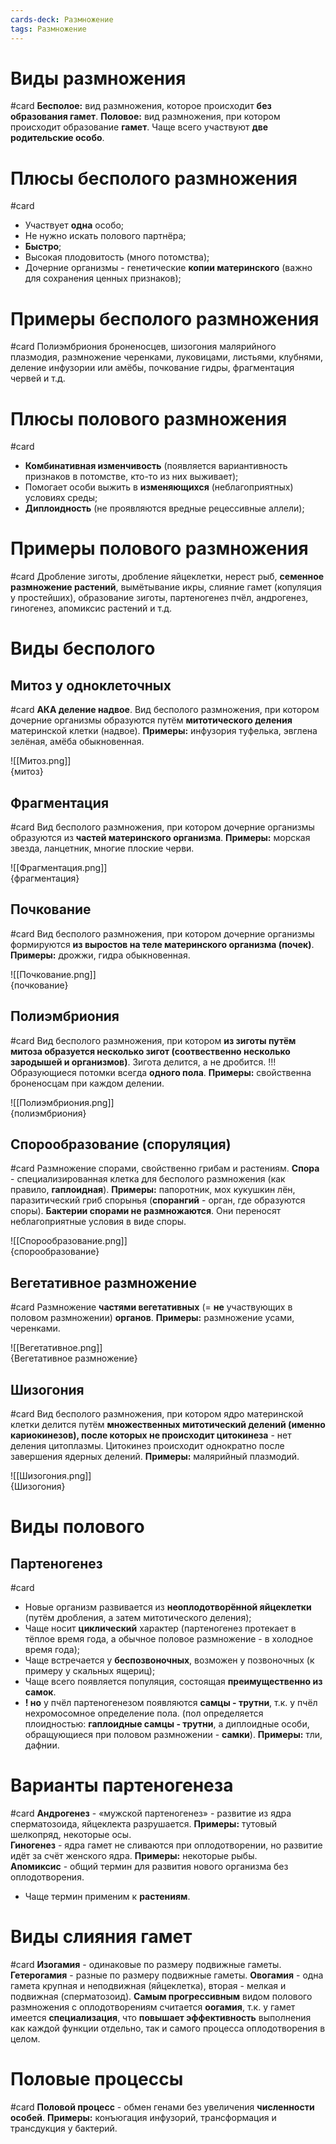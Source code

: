 ```yaml
---
cards-deck: Размножение
tags: Размножение
---
```


# Виды размножения
#card 
**Бесполое:** вид размножения, которое происходит **без образования гамет**.
**Половое:** вид размножения, при котором происходит образование **гамет**. Чаще всего участвуют **две родительские особо**.

# Плюсы бесполого размножения
#card 
* Участвует **одна** особо;
* Не нужно искать полового партнёра;
* **Быстро**;
* Высокая плодовитость (много потомства);
* Дочерние организмы - генетические **копии материнского** (важно для сохранения ценных признаков);

# Примеры бесполого размножения
#card 
Полиэмбриония броненосцев, шизогония малярийного плазмодия, размножение черенками, луковицами, листьями, клубнями, деление инфузории или амёбы, почкование гидры, фрагментация червей и т.д.


# Плюсы полового размножения
#card 
* **Комбинативная изменчивость** (появляется вариантивность признаков в потомстве, кто-то из них выживает);
* Помогает особи выжить в **изменяющихся** (неблагоприятных) условиях среды;
* **Диплоидность** (не проявляются вредные рецессивные аллели);

# Примеры полового размножения
#card 
Дробление зиготы, дробление яйцеклетки, нерест рыб, **семенное размножение растений**, вымётывание икры, слияние гамет (копуляция у простейших), образование зиготы, партеногенез пчёл, андрогенез, гиногенез, апомиксис растений и т.д.


# Виды бесполого

## Митоз у одноклеточных
#card
**АКА деление надвое**.
Вид бесполого размножения, при котором дочерние организмы образуются путём **митотического деления** материнской клетки (надвое).
**Примеры:** инфузория туфелька, эвглена зелёная, амёба обыкновенная.

![[Митоз.png]]<br>{митоз}
## Фрагментация
#card 
Вид бесполого размножения, при котором дочерние организмы образуются из **частей материнского организма**.
**Примеры:** морская звезда, ланцетник, многие плоские черви.

![[Фрагментация.png]]<br>{фрагментация}
## Почкование
#card 
Вид бесполого размножения, при котором дочерние организмы формируются **из выростов на теле материнского организма (почек)**.
**Примеры:** дрожжи, гидра обыкновенная.

![[Почкование.png]]<br>{почкование}
## Полиэмбриония
#card
Вид бесполого размножения, при котором **из зиготы путём митоза образуется несколько зигот (соотвественно несколько зародышей и организмов)**. Зигота делится, а не дробится.
!!! Образующиеся потомки всегда **одного пола**.
**Примеры:** свойственна броненосцам при каждом делении.

![[Полиэмбриония.png]]<br>{полиэмбриония}

## Спорообразование (споруляция)
#card 
Размножение спорами, свойственно грибам и растениям.
**Спора** - специализированная клетка для бесполого размножения (как правило, **гаплоидная**).
**Примеры:** папоротник, мох кукушкин лён, паразитический гриб спорынья (**спорангий** - орган, где образуются споры).
**Бактерии спорами не размножаются**. Они переносят неблагоприятные условия в виде споры.

![[Спорообразование.png]]<br>{спорообразование}

## Вегетативное размножение
#card 
Размножение **частями вегетативных** (= **не** участвующих в половом размножении) **органов**.
**Примеры:** размножение усами, черенками.

![[Вегетативное.png]]<br>{Вегетативное размножение}

## Шизогония
#card 
Вид бесполого размножения, при котором ядро материнской клетки делится путём **множественных митотический делений (именно кариокинезов), после которых не происходит цитокинеза** - нет деления цитоплазмы. Цитокинез происходит однократно после завершения ядерных делений.
**Примеры:** малярийный плазмодий.

![[Шизогония.png]]<br>{Шизогония}

# Виды полового

## Партеногенез
#card 
* Новые организм развивается из **неоплодотворённой яйцеклетки** (путём дробления, а затем митотического деления);
* Чаще носит **циклический** характер (партеногенез протекает в тёплое время года, а обычное половое размножение - в холодное время года);
* Чаще встречается у **беспозвоночных**, возможен у позвоночных (к примеру у скальных ящериц);
* Чаще всего появляется популяция, состоящая **преимущественно из самок**.
* **! но** у пчёл партеногенезом появляются **самцы - трутни**, т.к. у пчёл нехромосомное определение пола. (пол определяется плоидностью: **гаплоидные самцы - трутни**, а диплоидные особи, обращующиеся при половом размножении - **самки**).
**Примеры:** тли, дафнии.

# Варианты партеногенеза
#card 
**Андрогенез** - «мужской партеногенез» - развитие из ядра сперматозоида, яйцеклекта разрушается.
**Примеры:** тутовый шелкопряд, некоторые осы.
<br>**Гиногенез** - ядра гамет не сливаются при оплодотворении, но развитие идёт за счёт женского ядра.
**Примеры:** некоторые рыбы.
<br>**Апомиксис** - общий термин для развития нового организма без оплодотворения.
* Чаще термин применим к **растениям**.

# Виды слияния гамет
#card 
**Изогамия** - одинаковые по размеру подвижные гаметы.
**Гетерогамия** - разные по размеру подвижные гаметы.
**Овогамия** - одна гамета крупная и неподвижная (яйцеклетка), вторая - мелкая и подвижная (сперматозоид).
**Самым прогрессивным** видом полового размножения с оплодотворениям считается **оогамия**, т.к. у гамет имеется **специализация**, что **повышает эффективность** выполнения как каждой функции отдельно, так и самого процесса оплодотворения в целом.

# Половые процессы
#card 
**Половой процесс** - обмен генами без увеличения **численности особей**.
**Примеры:** конъюгация инфузорий, трансформация и трансдукция у бактерий.